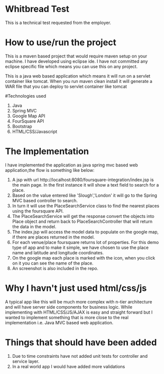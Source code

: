 # Whitbread Test

This is a technical test requested from the employer. 

# How to use/run the project
This is a maven based project that would require maven setup on your machine. I have developed using eclipse ide. 
I have not committed any eclipse specific file which means you can use this on any project.

This is a java web based application which means it will run on a servlet container like tomcat. 
When you run maven clean install it will generate a WAR file that you can deploy to servlet container like tomcat

#Technologies used
1. Java
2. Spring MVC
3. Google Map API
4. FourSquare API
5. Bootstrap
6. HTML/CSS/Javascript

# The Implementation
I have implemented the application as java spring mvc based web application,the flow is something like below:

1. A jsp with url http://localhost:8080/foursquare-integration/index.jsp is the main page. In the first instance it will show a text field to search for a place.
2. Based on the value entered like 'Slough','London' it will go to the Spring MVC based controller to search.
3. In turn it will use the PlaceSearchService class to find the nearest places using the foursquare API.
4. The PlaceSearchService will get the response convert the objects into Place object and return back to PlaceSearchController that will return the data in the model.
5. The index.jsp will access the model data to populate on the google map, if there are places returned in the model.
6. For each venue/place foursquare returns lot of properties. For this demo type of app and to make it simple, we have chosen to use the place name and latitude and longitude coordinates.  
7. On the google map each place is marked with the icon, when you click on it you can see the name of the place.
8. An screenshot is also included in the repo.

# Why I havn't just used html/css/js
A typical app like this will be much more complex with n-tier architecture and will have server side components for business logic. While implementing with HTML/CSS/JS/AJAX is easy and straight forward but I wanted to implement 
something that is more close to the real implementation i.e. Java MVC based web application. 

# Things that should have been added
1. Due to time constraints have not added unit tests for controller and service layer.
2. In a real world app I would have added more validations
